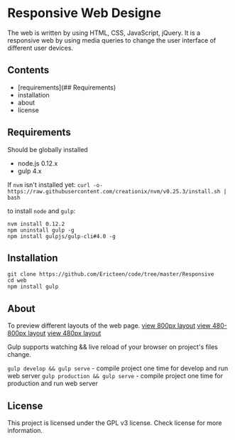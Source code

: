 # Responsive Web Designe
The web  is  written  by using HTML, CSS, JavaScript, jQuery. It is a responsive web by using media queries to change the user interface of different user devices.

## Contents
- [requirements](## Requirements)
- installation
- about
- license

## Requirements
Should be globally installed
- node.js 0.12.x
- gulp 4.x

If `nvm`  isn't installed yet: `curl -o- https://raw.githubusercontent.com/creationix/nvm/v0.25.3/install.sh | bash`

to install `node` and `gulp`:
```
nvm install 0.12.2
npm uninstall gulp -g
npm install gulpjs/gulp-cli#4.0 -g
```

## Installation
```
git clone https://github.com/Ericteen/code/tree/master/Responsive
cd web
npm install gulp
```

## About

To preview different layouts of the web page.
[view 800px layout](https://github.com/Ericteen/code/blob/master/Responsive%2Fsrc%2Fimg%2F800px.png)
[view 480-800px layout](https://github.com/Ericteen/code/blob/master/Responsive%2Fsrc%2Fimg%2F480-800px.png)
[view 480px layout](https://github.com/Ericteen/code/blob/master/Responsive%2Fsrc%2Fimg%2F480px.png)

Gulp supports watching && live reload of your browser on project's files change.

`gulp develop && gulp serve` - compile project one time for develop and run web server `gulp production && gulp serve` - compile project one time for production and run web server

## License
This project is licensed under the GPL v3 license. Check license for more information.